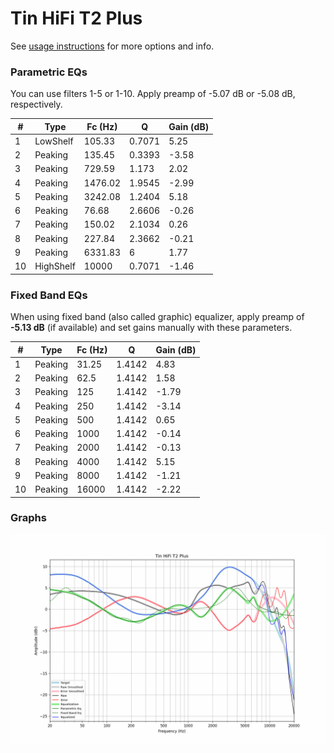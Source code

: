 # Tin HiFi T2 Plus
See [usage instructions](https://github.com/jaakkopasanen/AutoEq#usage) for more options and info.

### Parametric EQs
You can use filters 1-5 or 1-10. Apply preamp of -5.07 dB or -5.08 dB, respectively.

|   # | Type      |   Fc (Hz) |      Q |   Gain (dB) |
|-----|-----------|-----------|--------|-------------|
|   1 | LowShelf  |    105.33 | 0.7071 |        5.25 |
|   2 | Peaking   |    135.45 | 0.3393 |       -3.58 |
|   3 | Peaking   |    729.59 | 1.173  |        2.02 |
|   4 | Peaking   |   1476.02 | 1.9545 |       -2.99 |
|   5 | Peaking   |   3242.08 | 1.2404 |        5.18 |
|   6 | Peaking   |     76.68 | 2.6606 |       -0.26 |
|   7 | Peaking   |    150.02 | 2.1034 |        0.26 |
|   8 | Peaking   |    227.84 | 2.3662 |       -0.21 |
|   9 | Peaking   |   6331.83 | 6      |        1.77 |
|  10 | HighShelf |  10000    | 0.7071 |       -1.46 |

### Fixed Band EQs
When using fixed band (also called graphic) equalizer, apply preamp of **-5.13 dB** (if available) and set gains manually with these parameters.

|   # | Type    |   Fc (Hz) |      Q |   Gain (dB) |
|-----|---------|-----------|--------|-------------|
|   1 | Peaking |     31.25 | 1.4142 |        4.83 |
|   2 | Peaking |     62.5  | 1.4142 |        1.58 |
|   3 | Peaking |    125    | 1.4142 |       -1.79 |
|   4 | Peaking |    250    | 1.4142 |       -3.14 |
|   5 | Peaking |    500    | 1.4142 |        0.65 |
|   6 | Peaking |   1000    | 1.4142 |       -0.14 |
|   7 | Peaking |   2000    | 1.4142 |       -0.13 |
|   8 | Peaking |   4000    | 1.4142 |        5.15 |
|   9 | Peaking |   8000    | 1.4142 |       -1.21 |
|  10 | Peaking |  16000    | 1.4142 |       -2.22 |

### Graphs
![](./Tin%20HiFi%20T2%20Plus.png)
